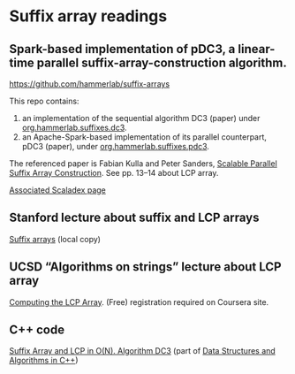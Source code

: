 # Suffix array readings

## Spark-based implementation of pDC3, a linear-time parallel suffix-array-construction algorithm.

<https://github.com/hammerlab/suffix-arrays> 

This repo contains:

1. an implementation of the sequential algorithm DC3 (paper) under [org.hammerlab.suffixes.dc3](https://github.com/hammerlab/suffix-arrays/blob/master/src/main/scala/org/hammerlab/suffixes/dc3).
1. an Apache-Spark-based implementation of its parallel counterpart, pDC3 (paper), under [org.hammerlab.suffixes.pdc3](https://github.com/hammerlab/suffix-arrays/blob/master/src/main/scala/org/hammerlab/suffixes/pdc3).

The referenced paper is Fabian Kulla and Peter Sanders, [Scalable Parallel Suffix Array Construction](http://algo2.iti.kit.edu/sanders/papers/KulSan06a.pdf). See pp. 13–14 about LCP array.

[Associated Scaladex page](https://index.scala-lang.org/hammerlab/suffix-arrays)

## Stanford lecture about suffix and LCP arrays

[Suffix arrays](small11.pdf) (local copy)

## UCSD “Algorithms on strings” lecture about LCP array

[Computing the LCP Array](https://www.coursera.org/lecture/algorithms-on-strings/computing-the-lcp-array-HyUlH). (Free) registration required on Coursera site.

## C++ code

[Suffix Array and LCP in O(N). Algorithm DC3](https://sites.google.com/site/indy256/algo_cpp/suffix_array_lcp) (part of [Data Structures and Algorithms in C++](https://sites.google.com/site/indy256/algo_cpp/))


